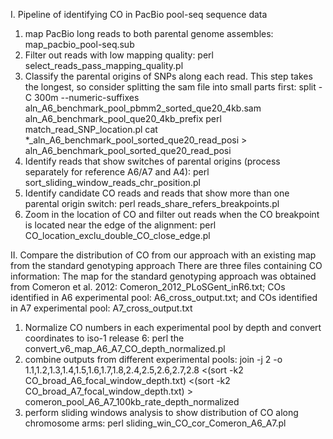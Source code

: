 I. Pipeline of identifying CO in PacBio pool-seq sequence data
1. map PacBio long reads to both parental genome assembles: map_pacbio_pool-seq.sub
2. Filter out reads with low mapping quality: perl select_reads_pass_mapping_quality.pl
3. Classify the parental origins of SNPs along each read. This step takes the longest, so consider splitting the sam file into small parts first: split -C 300m --numeric-suffixes aln_A6_benchmark_pool_pbmm2_sorted_que20_4kb.sam aln_A6_benchmark_pool_que20_4kb_prefix
   perl match_read_SNP_location.pl
   cat *_aln_A6_benchmark_pool_sorted_que20_read_posi > aln_A6_benchmark_pool_sorted_que20_read_posi
4. Identify reads that show switches of parental origins (process separately for reference A6/A7 and A4): perl sort_sliding_window_reads_chr_position.pl
5. Identify candidate CO reads and reads that show more than one parental origin switch: perl reads_share_refers_breakpoints.pl
6. Zoom in the location of CO and filter out reads when the CO breakpoint is located near the edge of the alignment: perl CO_location_exclu_double_CO_close_edge.pl



II. Compare the distribution of CO from our approach with an existing map from the standard genotyping approach
There are three files containing CO information: The map for the standard genotyping approach was obtained from Comeron et al. 2012: Comeron_2012_PLoSGent_inR6.txt; COs identified in A6 experimental pool: A6_cross_output.txt; and COs identified in A7 experimental pool: A7_cross_output.txt
1. Normalize CO numbers in each experimental pool by depth and convert coordinates to iso-1 release 6: perl the convert_v6_map_A6_A7_CO_depth_normalized.pl
2. combine outputs from different experimental pools: join -j 2 -o 1.1,1.2,1.3,1.4,1.5,1.6,1.7,1.8,2.4,2.5,2.6,2.7,2.8 <(sort -k2 CO_broad_A6_focal_window_depth.txt) <(sort -k2 CO_broad_A7_focal_window_depth.txt) > comeron_pool_A6_A7_100kb_rate_depth_normalized
3. perform sliding windows analysis to show distribution of CO along chromosome arms: perl sliding_win_CO_cor_Comeron_A6_A7.pl



